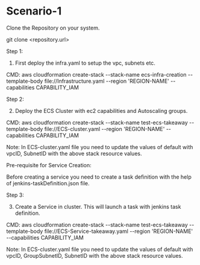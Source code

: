 # Scenario-1

Clone the Repository on your system.

git clone <repository.url>

Step 1: 

1) First deploy the infra.yaml to setup the vpc, subnets etc.

CMD: aws cloudformation create-stack --stack-name ecs-infra-creation --template-body file://Infrastructure.yaml --region 'REGION-NAME' --capabilities CAPABILITY_IAM

Step 2: 

2) Deploy the ECS Cluster with ec2 capabilities and Autoscaling groups.

CMD: aws cloudformation create-stack --stack-name test-ecs-takeaway --template-body file://ECS-cluster.yaml --region 'REGION-NAME' --capabilities CAPABILITY_IAM

Note: In ECS-cluster.yaml file you need to update the values of default with vpcID, SubnetID with the above stack resource values.


Pre-requisite for Service Creation:

Before creating a service you need to create a task definition with the help of jenkins-taskDefinition.json file.

Step 3: 

3) Create a Service in cluster. This will launch a task with jenkins task definition.

CMD: aws cloudformation create-stack --stack-name test-ecs-takeaway --template-body file://ECS-Service-takeaway.yaml --region 'REGION-NAME' --capabilities CAPABILITY_IAM


Note: In ECS-cluster.yaml file you need to update the values of default with vpcID, GroupSubnetID, SubnetID with the above stack resource values.
